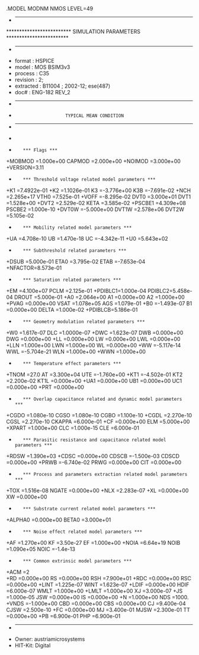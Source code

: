 .MODEL MODNM NMOS LEVEL=49 
* ----------------------------------------------------------------------
************************* SIMULATION PARAMETERS ************************
* ----------------------------------------------------------------------
* format    : HSPICE
* model     : MOS BSIM3v3
* process   : C35
* revision : 2; 
* extracted : B11004 ; 2002-12; ese(487)
* doc#      : ENG-182 REV_2
* ----------------------------------------------------------------------
*                        TYPICAL MEAN CONDITION
* ----------------------------------------------------------------------
*
*        *** Flags ***
+MOBMOD =1.000e+00 CAPMOD =2.000e+00 
+NOIMOD =3.000e+00 
+VERSION=3.11      
*        *** Threshold voltage related model parameters ***
+K1     =7.4922e-01 
+K2     =1.1026e-01 K3     =-3.776e+00 K3B    =-7.691e-02 
+NCH    =2.265e+17 VTH0   =7.525e-01 
+VOFF   =-8.295e-02 DVT0   =3.000e+01 DVT1   =1.528e+00 
+DVT2   =2.529e-02 KETA   =3.585e-02 
+PSCBE1 =4.309e+08 PSCBE2 =1.000e-10 
+DVT0W  =-5.000e+00 DVT1W  =2.578e+06 DVT2W  =5.105e-02 
*        *** Mobility related model parameters ***
+UA     =4.708e-10 UB     =1.470e-18 UC     =-4.342e-11 
+U0     =5.643e+02 
*        *** Subthreshold related parameters ***
+DSUB   =5.000e-01 ETA0   =3.795e-02 ETAB   =-7.653e-04 
+NFACTOR=8.573e-01 
*        *** Saturation related parameters ***
+EM     =4.100e+07 PCLM   =2.125e-01 
+PDIBLC1=1.000e-04 PDIBLC2=5.458e-04 DROUT  =5.000e-01 
+A0     =2.064e+00 A1     =0.000e+00 A2     =1.000e+00 
+PVAG   =0.000e+00 VSAT   =1.078e+05 AGS    =1.079e-01 
+B0     =-1.493e-07 B1     =0.000e+00 DELTA  =1.000e-02 
+PDIBLCB=5.186e-01 
*        *** Geometry modulation related parameters ***
+W0     =1.617e-07 DLC    =1.0000e-07 
+DWC    =1.623e-07 DWB    =0.000e+00 DWG    =0.000e+00 
+LL     =0.000e+00 LW     =0.000e+00 LWL    =0.000e+00 
+LLN    =1.000e+00 LWN    =1.000e+00 WL     =0.000e+00 
+WW     =-5.117e-14 WWL    =-5.704e-21 WLN    =1.000e+00 
+WWN    =1.000e+00 
*        *** Temperature effect parameters ***
+TNOM   =27.0 AT     =3.300e+04 UTE    =-1.760e+00 
+KT1    =-4.502e-01 KT2    =2.200e-02 KT1L   =0.000e+00 
+UA1    =0.000e+00 UB1    =0.000e+00 UC1    =0.000e+00 
+PRT    =0.000e+00 
*        *** Overlap capacitance related and dynamic model parameters   ***
+CGDO   =1.080e-10 CGSO   =1.080e-10 CGBO   =1.100e-10 
+CGDL   =2.270e-10 CGSL   =2.270e-10 CKAPPA =6.000e-01 
+CF     =0.000e+00 ELM    =5.000e+00 
+XPART  =1.000e+00 CLC    =1.000e-15 CLE    =6.000e-01 
*        *** Parasitic resistance and capacitance related model parameters ***
+RDSW   =1.390e+03 
+CDSC   =0.000e+00 CDSCB  =-1.500e-03 CDSCD  =0.000e+00 
+PRWB   =-6.740e-02 PRWG   =0.000e+00 CIT    =0.000e+00 
*        *** Process and parameters extraction related model parameters ***
+TOX    =1.516e-08 NGATE  =0.000e+00 
+NLX    =2.283e-07 
+XL     =0.000e+00 XW     =0.000e+00 
*        *** Substrate current related model parameters ***
+ALPHA0 =0.000e+00 BETA0  =3.000e+01 
*        *** Noise effect related model parameters ***
+AF     =1.270e+00 KF     =3.50e-27 EF     =1.000e+00 
+NOIA   =6.64e+19 NOIB   =1.090e+05 NOIC   =-1.4e-13 
*        *** Common extrinsic model parameters ***
+ACM    =2        
+RD     =0.000e+00 RS     =0.000e+00 RSH    =7.900e+01 
+RDC    =0.000e+00 RSC    =0.000e+00 
+LINT   =1.225e-07  WINT   =1.623e-07 
+LDIF   =0.000e+00 HDIF   =6.000e-07 WMLT   =1.000e+00 
+LMLT   =1.000e+00 XJ     =3.000e-07 
+JS     =1.000e-05 JSW    =0.000e+00 IS     =0.000e+00 
+N      =1.000e+00 NDS    =1000. 
+VNDS   =-1.000e+00 CBD    =0.000e+00 CBS    =0.000e+00 CJ     =9.400e-04 CJSW   =2.500e-10 
+FC     =0.000e+00 MJ     =3.400e-01 MJSW   =2.300e-01 TT     =0.000e+00 
+PB     =6.900e-01 PHP    =6.900e-01 
* ----------------------------------------------------------------------
* Owner: austriamicrosystems
* HIT-Kit: Digital
